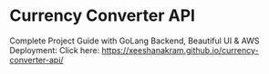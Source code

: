# Currency Converter API
Complete Project Guide with GoLang Backend, Beautiful UI & AWS Deployment: 
Click here: https://xeeshanakram.github.io/currency-converter-api/
